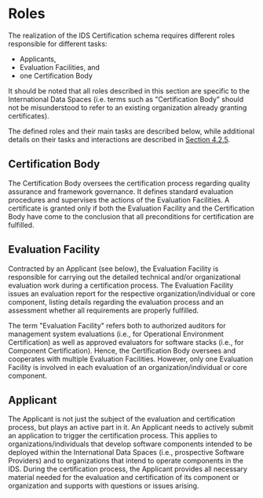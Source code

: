 # Roles

The realization of the IDS Certification schema requires different roles responsible for different tasks:
* Applicants,
* Evaluation Facilities, and
* one Certification Body

It should be noted that all roles described in this section are specific to the International Data Spaces (i.e. terms such as "Certification Body" should not be misunderstood to refer to an existing organization already granting certificates).

The defined roles and their main tasks are described below, while additional details on their tasks and interactions are described in [Section 4.2.5](./4_2_5_Processes.md).

## Certification Body

The Certification Body oversees the certification process regarding quality assurance and framework governance. It defines standard evaluation procedures and supervises the actions of the Evaluation Facilities. A certificate is granted only if both the Evaluation Facility and the Certification Body have come to the conclusion that all preconditions for certification are fulfilled.

## Evaluation Facility

Contracted by an Applicant (see below), the Evaluation Facility is responsible for carrying out the detailed technical and/or organizational evaluation work during a certification process. The Evaluation Facility issues an evaluation report for the respective organization/individual or core component, listing details regarding the evaluation process and an assessment whether all requirements are properly fulfilled.

The term "Evaluation Facility" refers both to authorized auditors for management system evaluations (i.e., for Operational Environment Certification) as well as approved evaluators for software stacks (i.e., for Component Certification). Hence, the Certification Body oversees and cooperates with multiple Evaluation Facilities. However, only one Evaluation Facility is involved in each evaluation of an organization/individual or core component.

## Applicant

The Applicant is not just the subject of the evaluation and certification process, but plays an active part in it.
An Applicant needs to actively submit an application to trigger the certification process. This applies to organizations/individuals that develop software components intended to be deployed within the International Data Spaces (i.e., prospective Software Providers) and to organizations that intend to operate components in the IDS.
During the certification process, the Applicant provides all necessary material needed for the evaluation and certification of its component or organization and supports with questions or issues arising.
